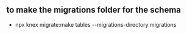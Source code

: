 ## to make the migrations folder for the schema

- npx knex migrate:make tables --migrations-directory migrations
